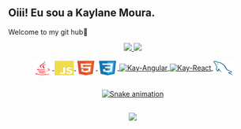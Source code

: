 ## Oiii! Eu sou a Kaylane Moura. 
 <div>
 
  <a>Welcome to my git hub🐼</a>
 
 </div>
 <div align="center">
  <a href="https://github.com/kaymoura">
  <img height="160em" src="https://github-readme-stats.vercel.app/api?username=kaymoura&show_icons=true&theme=dracula&include_all_commits=true&count_private=true"/>
  <img height="160em" src="https://github-readme-stats.vercel.app/api/top-langs/?username=kaymoura&layout=compact&langs_count=7&theme=dracula"/>
</div>
<div style="display: inline_block" align="center"><br>
  <img align="center" alt="Kay-Java" height="30" width="40" src="https://raw.githubusercontent.com/devicons/devicon/master/icons/java/java-plain.svg">
  <img align="center" alt="Kay-Js" height="30" width="40" src="https://raw.githubusercontent.com/devicons/devicon/master/icons/javascript/javascript-plain.svg">
  <img align="center" alt="Kay-HTML" height="30" width="40" src="https://raw.githubusercontent.com/devicons/devicon/master/icons/html5/html5-original.svg">
  <img align="center" alt="Kay-CSS" height="30" width="40" src="https://raw.githubusercontent.com/devicons/devicon/master/icons/css3/css3-original.svg">
  <img align="center" alt="Kay-Angular" height="30" width="40"
src="https://cdn.jsdelivr.net/gh/devicons/devicon/icons/angularjs/angularjs-original.svg" />
  <img align="center" alt="Kay-React" height="30" width="40"src="https://cdn.jsdelivr.net/gh/devicons/devicon/icons/react/react-original-wordmark.svg" />        
  <img align="center" alt="Kay-MySql" height="30" width="40" src="https://raw.githubusercontent.com/devicons/devicon/master/icons/mysql/mysql-original.svg">
<!--  <img align="right" height="150em" alt="Kay-gif" style="border-radius:50px;" src="https://media.giphy.com/media/pg0qrHz9MlMKMij6Pv/giphy.gifcid=790b761198b15f5dec6e2f8fdb13d7ea98339feda0484d53&rid=giphy.gif&ct=g">  -->
</div>
  
  ##
 
<div align="center">
<!--   <a href="https://www.instagram.com/iamkaylanee/" target="_blank"><img src="https://img.shields.io/badge/-Instagram-%23E4405F?style=for-the-badge&logo=instagram&logoColor=white" target="_blank"></a>
  <a href = "mailto:kaylaneemooura@gmail.com"><img src="https://img.shields.io/badge/-Gmail-%23333?style=for-the-badge&logo=gmail&logoColor=white" target="_blank"></a> -->

 ![Snake animation](https://github.com/kaymoura/kaymoura/blob/output/github-contribution-grid-snake.svg)
 
  ##
 
 <a href="https://www.linkedin.com/in/kaylane-moura-a832a419a" target="_blank"><img src="https://img.shields.io/badge/-LinkedIn-%230077B5?style=for-the-badge&logo=linkedin&logoColor=white" target="_blank"></a>
 </div>
  
